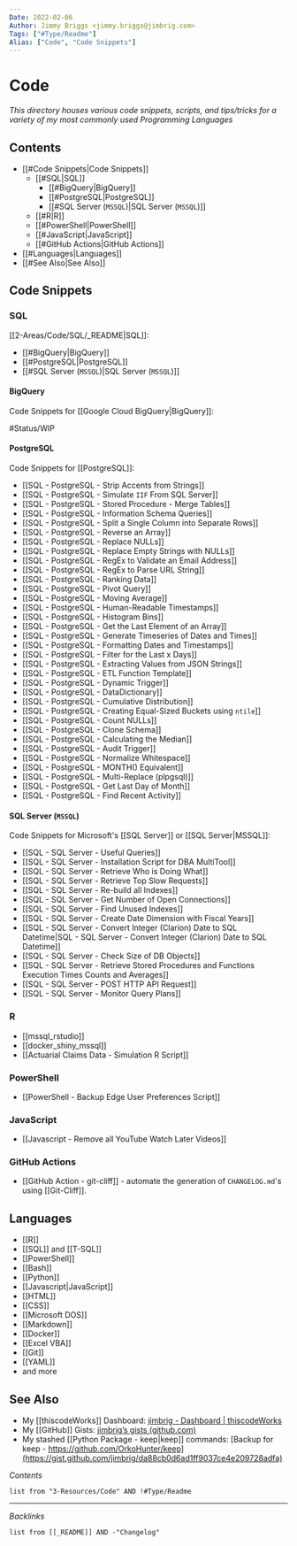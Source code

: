 ```yaml
---
Date: 2022-02-06
Author: Jimmy Briggs <jimmy.briggs@jimbrig.com>
Tags: ["#Type/Readme"]
Alias: ["Code", "Code Snippets"]
---
```


<!-- generated by markdown-notes-tree -->

# Code

<!-- optional markdown-notes-tree directory description starts here -->

*This directory houses various code snippets, scripts, and tips/tricks for a variety of my most commonly used Programming Languages*

<!-- optional markdown-notes-tree directory description ends here -->

## Contents

- [[#Code Snippets|Code Snippets]]
	- [[#SQL|SQL]]
		- [[#BigQuery|BigQuery]]
		- [[#PostgreSQL|PostgreSQL]]
		- [[#SQL Server (`MSSQL`)|SQL Server (`MSSQL`)]]
	- [[#R|R]]
	- [[#PowerShell|PowerShell]]
	- [[#JavaScript|JavaScript]]
	- [[#GitHub Actions|GitHub Actions]]
- [[#Languages|Languages]]
- [[#See Also|See Also]]



## Code Snippets

### SQL

[[2-Areas/Code/SQL/_README|SQL]]:

- [[#BigQuery|BigQuery]]
- [[#PostgreSQL|PostgreSQL]]
- [[#SQL Server (`MSSQL`)|SQL Server (`MSSQL`)]]

#### BigQuery

Code Snippets for [[Google Cloud BigQuery|BigQuery]]:

#Status/WIP 

#### PostgreSQL

Code Snippets for [[PostgreSQL]]:

-   [[SQL - PostgreSQL - Strip Accents from Strings]]
-   [[SQL - PostgreSQL - Simulate `IIF` From SQL Server]]
-   [[SQL - PostgreSQL - Stored Procedure - Merge Tables]]
-   [[SQL - PostgreSQL - Information Schema Queries]]
-   [[SQL - PostgreSQL - Split a Single Column into Separate Rows]]
-   [[SQL - PostgreSQL - Reverse an Array]]
-   [[SQL - PostgreSQL - Replace NULLs]]
-   [[SQL - PostgreSQL - Replace Empty Strings with NULLs]]
-   [[SQL - PostgreSQL - RegEx to Validate an Email Address]]
-   [[SQL - PostgreSQL - RegEx to Parse URL String]]
-   [[SQL - PostgreSQL - Ranking Data]]
-   [[SQL - PostgreSQL - Pivot Query]]
-   [[SQL - PostgreSQL - Moving Average]]
-   [[SQL - PostgreSQL - Human-Readable Timestamps]]
-   [[SQL - PostgreSQL - Histogram Bins]]
-   [[SQL - PostgreSQL - Get the Last Element of an Array]]
-   [[SQL - PostgreSQL - Generate Timeseries of Dates and Times]]
-   [[SQL - PostgreSQL - Formatting Dates and Timestamps]]
-   [[SQL - PostgreSQL - Filter for the Last x Days]]
-   [[SQL - PostgreSQL - Extracting Values from JSON Strings]]
-   [[SQL - PostgreSQL - ETL Function Template]]
-   [[SQL - PostgreSQL - Dynamic Trigger]]
-   [[SQL - PostgreSQL - DataDictionary]]
-   [[SQL - PostgreSQL - Cumulative Distribution]]
-   [[SQL - PostgreSQL - Creating Equal-Sized Buckets using `ntile`]]
-   [[SQL - PostgreSQL - Count NULLs]]
-   [[SQL - PostgreSQL - Clone Schema]]
-   [[SQL - PostgreSQL - Calculating the Median]]
-   [[SQL - PostgreSQL - Audit Trigger]]
-   [[SQL - PostgreSQL - Normalize Whitespace]]
-   [[SQL - PostgreSQL - MONTH() Equivalent]]
-   [[SQL - PostgreSQL - Multi-Replace (plpgsql)]]
-   [[SQL - PostgreSQL - Get Last Day of Month]]
-   [[SQL - PostgreSQL - Find Recent Activity]]

#### SQL Server (`MSSQL`)

Code Snippets for Microsoft's [[SQL Server]] or [[SQL Server|MSSQL]]:

-   [[SQL - SQL Server - Useful Queries]]
-   [[SQL - SQL Server - Installation Script for DBA MultiTool]]
-   [[SQL - SQL Server - Retrieve Who is Doing What]]
-   [[SQL - SQL Server - Retrieve Top Slow Requests]]
-   [[SQL - SQL Server - Re-build all Indexes]]
-   [[SQL - SQL Server - Get Number of Open Connections]]
-   [[SQL - SQL Server - Find Unused Indexes]]
-   [[SQL - SQL Server - Create Date Dimension with Fiscal Years]]
-   [[SQL -  SQL Server - Convert Integer (Clarion) Date to SQL Datetime|SQL - SQL Server - Convert Integer (Clarion) Date to SQL Datetime]]
-   [[SQL - SQL Server - Check Size of DB Objects]]
-   [[SQL - SQL Server - Retrieve Stored Procedures and Functions Execution Times Counts and Averages]]
-   [[SQL - SQL Server - POST HTTP API Request]]
-   [[SQL - SQL Server - Monitor Query Plans]]

### R

- [[mssql_rstudio]]
- [[docker_shiny_mssql]]
- [[Actuarial Claims Data - Simulation R Script]]

### PowerShell

- [[PowerShell - Backup Edge User Preferences Script]]

### JavaScript

- [[Javascript - Remove all YouTube Watch Later Videos]]

### GitHub Actions

- [[GitHub Action - git-cliff]] - automate the generation of `CHANGELOG.md`'s using [[Git-Cliff]].

## Languages

- [[R]]
- [[SQL]] and [[T-SQL]]
- [[PowerShell]]
- [[Bash]]
- [[Python]]
- [[Javascript|JavaScript]]
- [[HTML]]
- [[CSS]]
- [[Microsoft DOS]]
- [[Markdown]]
- [[Docker]]
- [[Excel VBA]]
- [[Git]]
- [[YAML]]
- and more

## See Also

- My [[thiscodeWorks]] Dashboard: [jimbrig - Dashboard | thiscodeWorks](https://www.thiscodeworks.com/user/dashboard#)
- My [[GitHub]] Gists: [jimbrig’s gists (github.com)](https://gist.github.com/jimbrig)
- My stashed [[Python Package - keep|keep]] commands: [Backup for keep - https://github.com/OrkoHunter/keep](https://gist.github.com/jimbrig/da88cb0d6ad1ff9037ce4e209728adfa)


*Contents*

```dataview
list from "3-Resources/Code" AND !#Type/Readme
```

***

*Backlinks*

```dataview
list from [[_README]] AND -"Changelog"
```